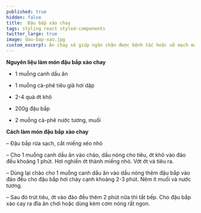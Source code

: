 ```yaml
---
published: true
hidden: false
title:  Đậu bắp xào chay
tags: styling react styled-components
twitter_large: true
image: dau-bap-xao.jpg
custom_excerpt: Ăn chay sẽ giúp ngăn chặn được bệnh tắc hoặc vỡ mạch máu ở người tăng huyết áp, hạn chế tai biến nhồi máu cơ tim.
---
```


**Nguyên liệu làm món đậu bắp xào chay**

+ 1 muỗng canh dầu ăn

+ 1 muỗng cà-phê tiêu giã hơi dập

+ 2-4 quả ớt khô

+ 200g đậu bắp

+ 2 muỗng cà-phê nước tương, muối

**Cách làm món đậu bắp xào chay**

– Đậu bắp rửa sạch, cắt miếng xéo nhỏ

– Cho 1 muỗng canh dầu ăn vào chảo, dầu nóng cho tiêu, ớt khô vào đảo đều khoảng 1 phút. Hơi nghiền ớt thành miếng nhỏ. Vớt ớt và tiêu ra.

– Dùng lại chảo cho 1 muỗng canh dầu ăn vào dầu nóng thêm đậu bắp vào đảo đều cho đậu bắp hơi cháy cạnh khoảng 2-3 phút. Nêm ít muối và nước tương.

– Sau đó trút tiêu, ớt vào đảo đều thêm 2 phút nữa thì tắt bếp. Cho đậu bắp xào cay ra đĩa ăn chơi hoặc dùng kèm cơm nóng rất ngon.